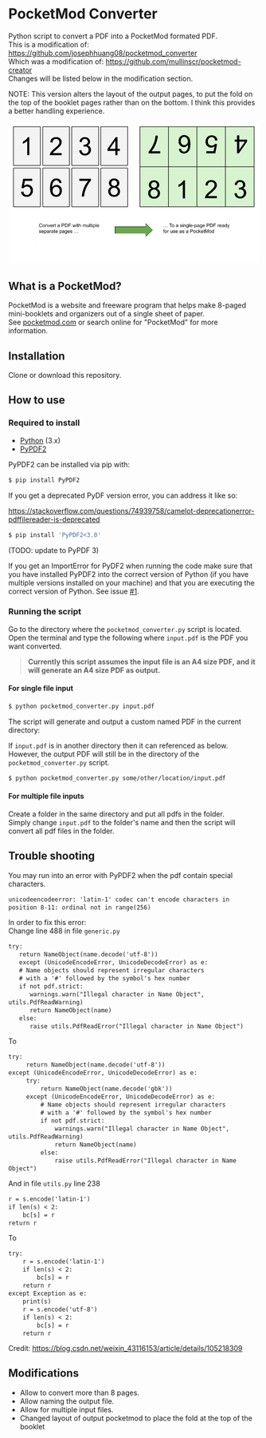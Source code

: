 # PocketMod Converter

Python script to convert a PDF into a PocketMod formated PDF.  
This is a modification of: https://github.com/josephhuang08/pocketmod_converter  
Which was a modification of: https://github.com/mullinscr/pocketmod-creator  
Changes will be listed below in the modification section.

NOTE: This version alters the layout of the output pages, to put the fold on the top of the booklet pages rather than on the bottom. I think this provides a better handling experience.

![usage example](media/explainer.png)

## What is a PocketMod?
PocketMod is a website and freeware program that helps make 8-paged mini-booklets and organizers out of a single sheet of paper.  
See [pocketmod.com](https://pocketmod.com/) or search online for "PocketMod"
for more information.

## Installation

Clone or download this repository.

## How to use

### Required to install

- [Python](https://www.python.org/) (3.x)
- [PyPDF2](https://github.com/mstamy2/PyPDF2)

PyPDF2 can be installed via pip with:

```bash
$ pip install PyPDF2
```

If you get a deprecated PyDF version error, you can address it like so:

https://stackoverflow.com/questions/74939758/camelot-deprecationerror-pdffilereader-is-deprecated
```bash
$ pip install 'PyPDF2<3.0'
```
(TODO: update to PyPDF 3)

If you get an ImportError for PyDF2 when running the code make sure that you have installed PyPDF2 into the correct version of Python (if you have multiple versions installed on your machine) and that you are executing the correct version of Python.
See issue [#1][i1].

### Running the script

Go to the directory where the `pocketmod_converter.py` script is located.
Open the terminal and type the following where `input.pdf` is the PDF you want
converted.

> **Currently this script assumes the input file is an A4 size PDF,**
> **and it will generate an A4 size PDF as output.**

#### For single file input
```bash
$ python pocketmod_converter.py input.pdf
```

The script will generate and output a custom named PDF in the current
directory:

If `input.pdf` is in another directory then it can referenced as below.
However, the output PDF will still be in the directory of the
`pocketmod_converter.py` script.

```bash
$ python pocketmod_converter.py some/other/location/input.pdf
```

#### For multiple file inputs
Create a folder in the same directory and put all pdfs in the folder.  
Simply change `input.pdf` to the folder's name and then the script will convert all pdf files in the folder.

## Trouble shooting
You may run into an error with PyPDF2 when the pdf contain special characters.
```
unicodeencodeerror: 'latin-1' codec can't encode characters in position 8-11: ordinal not in range(256)
```
In order to fix this error:  
Change line 488 in file `generic.py`
```
try:
   return NameObject(name.decode('utf-8'))
   except (UnicodeEncodeError, UnicodeDecodeError) as e:
   # Name objects should represent irregular characters
   # with a '#' followed by the symbol's hex number
   if not pdf.strict:
      warnings.warn("Illegal character in Name Object", utils.PdfReadWarning)
      return NameObject(name)
   else:
      raise utils.PdfReadError("Illegal character in Name Object")
```
To
```
try:
     return NameObject(name.decode('utf-8'))
except (UnicodeEncodeError, UnicodeDecodeError) as e:
     try:
         return NameObject(name.decode('gbk'))
     except (UnicodeEncodeError, UnicodeDecodeError) as e:
         # Name objects should represent irregular characters
         # with a '#' followed by the symbol's hex number
         if not pdf.strict:
             warnings.warn("Illegal character in Name Object", utils.PdfReadWarning)
             return NameObject(name)
         else:
             raise utils.PdfReadError("Illegal character in Name Object")
```
And in file `utils.py` line 238
```
r = s.encode('latin-1')
if len(s) < 2:
    bc[s] = r
return r
```
To
```
try:
    r = s.encode('latin-1')
    if len(s) < 2:
        bc[s] = r
    return r
except Exception as e:
    print(s)
    r = s.encode('utf-8')
    if len(s) < 2:
        bc[s] = r
    return r
```
Credit: https://blog.csdn.net/weixin_43116153/article/details/105218309

## Modifications

- Allow to convert more than 8 pages.
- Allow naming the output file.
- Allow for multiple input files.
- Changed layout of output pocketmod to place the fold at the top of the booklet

[i1]: https://github.com/mullinscr/pocketmod-creator/issues/1
